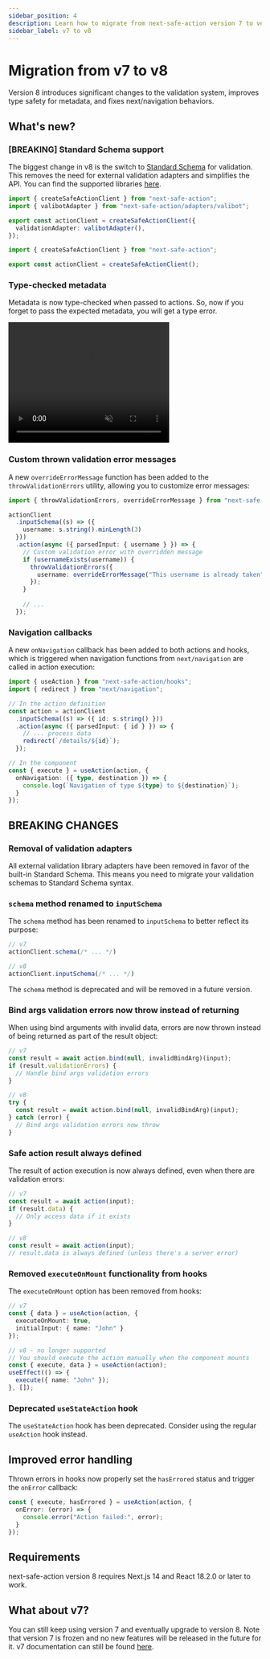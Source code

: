 ```yaml
---
sidebar_position: 4
description: Learn how to migrate from next-safe-action version 7 to version 8.
sidebar_label: v7 to v8
---
```


# Migration from v7 to v8

Version 8 introduces significant changes to the validation system, improves type safety for metadata, and fixes next/navigation behaviors.

## What's new?

### [BREAKING] Standard Schema support

The biggest change in v8 is the switch to [Standard Schema](https://github.com/standard-schema/standard-schema) for validation. This removes the need for external validation adapters and simplifies the API. You can find the supported libraries [here](https://github.com/standard-schema/standard-schema?tab=readme-ov-file#what-schema-libraries-implement-the-spec).

```typescript title="v7 - using Valibot"
import { createSafeActionClient } from "next-safe-action";
import { valibotAdapter } from "next-safe-action/adapters/valibot";

export const actionClient = createSafeActionClient({
  validationAdapter: valibotAdapter(),
});
```

```typescript title="v8 - using Standard Schema"
import { createSafeActionClient } from "next-safe-action";

export const actionClient = createSafeActionClient();
```

### Type-checked metadata

Metadata is now type-checked when passed to actions. So, now if you forget to pass the expected metadata, you will get a type error.

<video controls autoPlay loop muted width="320" height="240">
  <source src="/vid/metadata-v8.mp4"/>
</video>

### Custom thrown validation error messages

A new `overrideErrorMessage` function has been added to the `throwValidationErrors` utility, allowing you to customize error messages:

```typescript
import { throwValidationErrors, overrideErrorMessage } from "next-safe-action";

actionClient
  .inputSchema((s) => ({
    username: s.string().minLength(3)
  }))
  .action(async ({ parsedInput: { username } }) => {
    // Custom validation error with overridden message
    if (usernameExists(username)) {
      throwValidationErrors({
        username: overrideErrorMessage("This username is already taken")
      });
    }
    
    // ...
  });
```

### Navigation callbacks

A new `onNavigation` callback has been added to both actions and hooks, which is triggered when navigation functions from `next/navigation` are called in action execution:

```typescript
import { useAction } from "next-safe-action/hooks";
import { redirect } from "next/navigation";

// In the action definition
const action = actionClient
  .inputSchema((s) => ({ id: s.string() }))
  .action(async ({ parsedInput: { id } }) => {
    // ... process data
    redirect(`/details/${id}`);
  });

// In the component
const { execute } = useAction(action, {
  onNavigation: ({ type, destination }) => {
    console.log(`Navigation of type ${type} to ${destination}`);
  }
});
```

## BREAKING CHANGES

### Removal of validation adapters

All external validation library adapters have been removed in favor of the built-in Standard Schema. This means you need to migrate your validation schemas to Standard Schema syntax.

### `schema` method renamed to `inputSchema`

The `schema` method has been renamed to `inputSchema` to better reflect its purpose:

```typescript
// v7
actionClient.schema(/* ... */)

// v8
actionClient.inputSchema(/* ... */)
```

The `schema` method is deprecated and will be removed in a future version.

### Bind args validation errors now throw instead of returning

When using bind arguments with invalid data, errors are now thrown instead of being returned as part of the result object:

```typescript
// v7
const result = await action.bind(null, invalidBindArg)(input);
if (result.validationErrors) {
  // Handle bind args validation errors
}

// v8
try {
  const result = await action.bind(null, invalidBindArg)(input);
} catch (error) {
  // Bind args validation errors now throw
}
```

### Safe action result always defined

The result of action execution is now always defined, even when there are validation errors:

```typescript
// v7
const result = await action(input);
if (result.data) {
  // Only access data if it exists
}

// v8
const result = await action(input);
// result.data is always defined (unless there's a server error)
```

### Removed `executeOnMount` functionality from hooks

The `executeOnMount` option has been removed from hooks:

```typescript
// v7
const { data } = useAction(action, {
  executeOnMount: true,
  initialInput: { name: "John" }
});

// v8 - no longer supported
// You should execute the action manually when the component mounts
const { execute, data } = useAction(action);
useEffect(() => {
  execute({ name: "John" });
}, []);
```

### Deprecated `useStateAction` hook

The `useStateAction` hook has been deprecated. Consider using the regular `useAction` hook instead.

## Improved error handling

Thrown errors in hooks now properly set the `hasErrored` status and trigger the `onError` callback:

```typescript
const { execute, hasErrored } = useAction(action, {
  onError: (error) => {
    console.error("Action failed:", error);
  }
});
```

## Requirements

next-safe-action version 8 requires Next.js 14 and React 18.2.0 or later to work.

## What about v7?

You can still keep using version 7 and eventually upgrade to version 8. Note that version 7 is frozen and no new features will be released in the future for it. v7 documentation can still be found [here](https://v7.next-safe-action.dev).